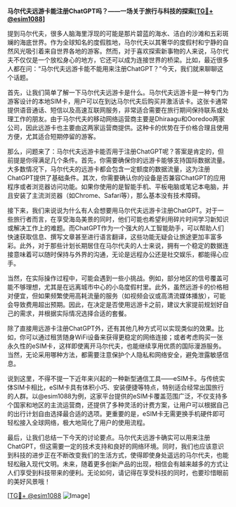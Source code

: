 **马尔代夫远游卡能注册ChatGPT吗？——一场关于旅行与科技的探索[[TG💪+ @esim1088](https://t.me/s/esim1088)]**

提到马尔代夫，很多人脑海里浮现的可能是那片碧蓝的海水、洁白的沙滩和五彩斑斓的海底世界。作为全球知名的度假胜地，马尔代夫以其奢华的度假村和宁静的自然风光吸引着来自世界各地的游客。然而，对于喜欢探索新事物的人来说，马尔代夫不仅仅是一个放松身心的地方，它还可以成为连接世界的桥梁。比如，最近很多人都在问：“马尔代夫远游卡能不能用来注册ChatGPT？”今天，我们就来聊聊这个话题。

首先，让我们简单了解一下马尔代夫远游卡是什么。马尔代夫远游卡是一种专门为游客设计的本地SIM卡，用户可以在到达马尔代夫后购买并激活该卡。这张卡通常提供语音通话、短信以及高速互联网服务，非常适合需要在旅行期间保持联系或处理工作的朋友。由于马尔代夫的移动网络运营商主要是Dhiraagu和Ooredoo两家公司，因此远游卡也主要由这两家运营商提供。这种卡的优势在于价格合理且使用方便，尤其适合短期停留的游客。

那么，问题来了：马尔代夫远游卡能否用于注册ChatGPT呢？答案是肯定的，但前提是你得满足几个条件。首先，你需要确保你的远游卡能够支持国际数据流量。大多数情况下，马尔代夫的远游卡都会包含一定额度的数据流量，这为注册ChatGPT提供了基础条件。其次，你需要确认你的设备是否兼容ChatGPT的应用程序或者浏览器访问功能。如果你使用的是智能手机、平板电脑或笔记本电脑，并且安装了主流浏览器（如Chrome、Safari等），那么基本没有技术障碍。

接下来，我们来说说为什么有人会想要用马尔代夫远游卡注册ChatGPT。对于一些旅行者而言，在享受海岛美景的同时，他们可能也希望利用碎片时间学习新知识或解决工作上的难题。而ChatGPT作为一个强大的人工智能助手，可以帮助人们快速获取信息、撰写文章甚至进行语言翻译，这些功能无疑会让旅途更加丰富多彩。此外，对于那些计划长期居住在马尔代夫的人士来说，拥有一个稳定的数据连接意味着可以随时保持与外界的沟通，无论是远程办公还是社交娱乐，都能得心应手。

当然，在实际操作过程中，可能会遇到一些小挑战。例如，部分地区的信号覆盖可能不够理想，尤其是在远离城市中心的小岛度假村里。此外，虽然远游卡的价格相对便宜，但如果频繁使用高耗流量的服务（如视频会议或高清流媒体播放），可能会导致费用超出预期。因此，在决定是否使用远游卡之前，建议大家提前规划好自己的需求，并根据实际情况选择合适的套餐。

除了直接用远游卡注册ChatGPT外，还有其他几种方式可以实现类似的效果。比如，你可以通过租赁随身WiFi设备来获得更稳定的网络连接；或者考虑购买一张永久性的eSIM卡，这样即使离开马尔代夫，也能继续享用优质的国际漫游服务。当然，无论采用哪种方法，都需要注意保护个人隐私和网络安全，避免泄露敏感信息。

说到这里，不得不提一下近年来兴起的一种新型通信工具——eSIM卡。与传统实体SIM卡相比，eSIM卡具有体积小巧、安装便捷等特点，特别适合经常出国旅行的人群。以@esim1088为例，这家平台提供的eSIM卡覆盖范围广泛，不仅支持多个国家和地区的主流运营商，还提供了多种灵活的计费方案，让用户可以根据自己的出行计划自由选择最合适的选项。更重要的是，eSIM卡无需更换手机硬件即可轻松接入全球网络，极大地简化了用户的使用流程。

最后，让我们总结一下今天的讨论要点。马尔代夫远游卡确实可以用来注册ChatGPT，但这需要一定的技术支持和良好的网络环境。同时，我们也应该意识到科技的进步正在不断改变我们的生活方式，使得即使身处遥远的马尔代夫，也能轻松融入现代文明。未来，随着更多创新产品的出现，相信会有越来越多的方式让人们享受到科技带来的便利。无论如何，请记得在享受科技的同时，也要珍惜眼前的美好风景哦！

[[TG💪+ @esim1088](https://t.me/s/esim1088) ![Image](https://i.postimg.cc/4NQfJmqS/Snipaste-2025-05-13-00-14-12.png)]